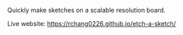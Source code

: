 Quickly make sketches on a scalable resolution board.

Live website: https://rchang0226.github.io/etch-a-sketch/
